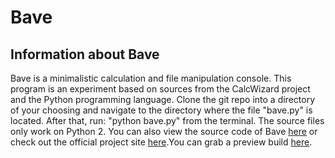 <h1>Bave</h1>
<h2>Information about Bave</h2>
<p>Bave is a minimalistic calculation and file manipulation console.
This program is an experiment based on sources from the CalcWizard project and the Python programming language.
Clone the git repo into a directory of your choosing and navigate to the directory where the file "bave.py" is located.
After that, run: "python bave.py" from the terminal. The source files only work on Python 2. You can also view the source code of Bave <a href="https://github.com/al3xv3gas/Bave/">here</a> or check out the official project site <a href="https://al3xv3gas.github.io/bave">here</a>.You can grab a preview build <a href="bavedl.html">here</a>.</p>
